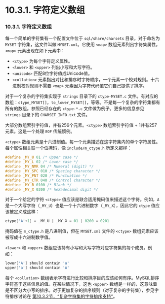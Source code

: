 # 10.3.1. 字符定义数组

### 10.3.1. 字符定义数组

每一个简单的字符集有一个配置文件位于 `sql/share/charsets` 目录。对于命名为 `MYSET` 字符集，这文件叫做 `MYSET.xml`。它使用 `<map>` 数组元素列出字符集属性。 `<map>` 元素出现在如下元素中：

* `<ctype>` 为每个字符定义属性。
* `<lower>` 和 `<upper>` 列出小写和大写字符。
* `<unicode>` 匹配8位字符值成Unicode值。
* `<collation>` 元素指出对比和排序时字符顺序，一个元素一个校对规则。十六进制校对规则不需要 `<map>` 元素因为字符代码值它们自己提供了排序。

对于一个复杂的字符集实现于 `strings` 目录下的 `ctype-MYSET.c` 文件。有对应的数组：`ctype_MYSET[]`，`to_lower_MYSET[]`，等等。不是每一个复杂的字符集都有所有的数组。参照已经存在的 `ctype-*.c` 文件做为例子。更多的信息参见 `strings` 目录下的 `CHARSET_INFO.txt` 文件。

大部分数组索引字符值，并有256个元素。`<ctype>` 数组索引字符值 + 1并有257 元素。这是一个处理 `EOF` 传统惯例。

`<ctype>` 数组元素是十六进制值。每一个元素描述在这字符集内的单个字符属性。每个属性相关联一个位掩码，像 `include/m_ctype.h` 所定义那样：

```c
#define _MY_U 01 /* Upper case */
#define _MY_L 02 /* Lower case */
#define _MY_NMR 04 /* Numeral (digit) */
#define _MY_SPC 010 /* Spacing character */
#define _MY_PNT 020 /* Punctuation */
#define _MY_CTR 040 /* Control character */
#define _MY_B 0100 /* Blank */
#define _MY_X 0200 /* heXadecimal digit */
```

对于一个给定的字符 `<ctype>` 值应该是联合适用掩码值来描述这个字符。例如，`A` 是一个大写字符（`_MY_U`）也是一个十六进制数字（`_MY_X`），因此它的 `ctype` 值应该被定义成这样：

```c
ctype['A'+1] = _MY_U | _MY_X = 01 | 0200 = 0201
```

掩码值在 `m_ctype.h` 是八进制值，但在 `MYSET.xml` 文件的 `<ctype>` 数组元素应该被写成十六进制数字值。

`<lower>` 和 `<upper>` 数组应该持有小写和大写字符对应字符集的每个成员。例如：

```c
lower['A'] should contain 'a'
upper['a'] should contain 'A'
```

每个 `<collation>` 数组表示字符进行比较和排序目的应该如何有序。MySQL排序字符基于这些信息的值。在某些情况下，这也 `<upper>` 数组是一样的，这意味着是不区分大小写的排序。对于更加复杂的排序规则（对于复杂的字符集），参见字符排序讨论在 [第10.3.2节，“复杂字符集的字符排序支持”](./10.03.02_String_Collating_Support_for_Complex_Character_Sets.md)。